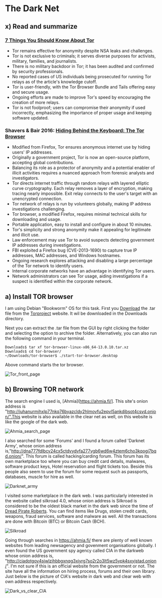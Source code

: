 # The Dark Net

## x) Read and summarize

### [7 Things You Should Know About Tor](https://www.eff.org/deeplinks/2014/07/7-things-you-should-know-about-tor)

* Tor remains effective for anonymity despite NSA leaks and challenges.
* Tor is not exclusive to criminals; it serves diverse purposes for activists, military, families, and journalists.
* There is no military backdoor in Tor; it has been audited and confirmed by security professionals.
* No reported cases of US individuals being prosecuted for running Tor relays as of the article's knowledge cutoff.
* Tor is user-friendly, with the Tor Browser Bundle and Tails offering easy and secure usage.
* Ongoing efforts are made to improve Tor's speed by encouraging the creation of more relays.
* Tor is not foolproof; users can compromise their anonymity if used incorrectly, emphasizing the importance of proper usage and keeping software updated.

### Shavers & Bair 2016: [Hiding Behind the Keyboard: The Tor Browser](https://learning.oreilly.com/library/view/hiding-behind-the/9780128033524/XHTML/B9780128033401000021/B9780128033401000021.xhtml#s0010)

* Modified from Firefox, Tor ensures anonymous internet use by hiding users' IP addresses.
* Originally a government project, Tor is now an open-source platform, accepting global contributions.
* Balancing its role as a protector of anonymity and a potential enabler of illicit activities requires a nuanced approach from forensic analysts and investigators.
* Tor directs internet traffic through random relays with layered elliptic curve cryptography. Each relay removes a layer of encryption, making tracing nearly impossible. Exit relay connects to the user's target with an unencrypted connection.
* Tor network of relays is run by volunteers globally, making IP address investigations challenging.
* Tor browser, a modified Firefox, requires minimal technical skills for downloading and usage.
* Portable application, easy to install and configure in about 10 minutes.
* Tor's simplicity and strong anonymity make it appealing for legitimate and illicit use.
* Law enforcement may use Tor to avoid suspects detecting government IP addresses during investigations.
* FBI exploited a Firefox bug (CVE-2013-1690) to capture true IP addresses, MAC addresses, and Windows hostnames.
* Ongoing research explores attacking and disabling a large percentage of the Tor network to identify users.
* Internal corporate networks have an advantage in identifying Tor users.
* Network administrators can see Tor usage, aiding investigations if a suspect is identified within the corporate network.

## a) Install TOR browser 
I am using Debian "Bookworm" OS for this task. First you [Download](https://www.torproject.org/dist/torbrowser/13.0.10/tor-browser-linux-x86_64-13.0.10.tar.xz) the .tar file from the [Torproject](https://www.torproject.org/download/) website. It wil be downloaded in the Downloads directory. 

Next you can extract the .tar file from the GUI by right clicking the folder and selecting the option to archive the folder. Alternatively, you can also run the following command in your terminal.

    Downloads$ tar xf tor-browser-linux-x86_64-13.0.10.tar.xz
    Downloads$ cd tor-browser/
    ~/Downloads/tor-browser$ ./start-tor-browser.desktop 

Above command starts the tor browser.

![Tor_front_page](https://github.com/bishwasghimire22/mymarkdownexecrise/assets/144313610/0b27afa3-c5d7-4eb7-b9c2-8de5881f55a0)

    

## b) Browsing TOR network

The search engine I used is, [Ahmia](https://ahmia.fi/]. This site's onion address is "http://juhanurmihxlp77nkq76byazcldy2hlmovfu2epvl5ankdibsot4csyd.onion/".This website is also available in the clear net as well, on this website is like the google of the dark web.


![Ahmia_search_page](https://github.com/bishwasghimire22/mymarkdownexecrise/assets/144313610/78ced196-dd9a-4ae7-b8a2-7f6a2cce7a2c)

I also searched for some  'Forums' and I found a forum called 'Darknet Army', whose onion address is,"http://dna777fdlbcv24cx5ctdvydvfa277vgb6wd6w4ztem6cho3kqogi7bqd.onion/". This forum is called hacking/carding forum. This forum has its own marketplace too where you can buy credit card details, malwares, software product keys, Hotel reservation and flight tickets too. Beside this people also seem to use the forum for some request such as passports, databases, muscle for hire as well. 

![Darknet_army](https://github.com/bishwasghimire22/mymarkdownexecrise/assets/144313610/a78ea38e-39f6-4064-aff6-f0b4b01706f2)

I visited some marketplace in the dark web. I was particularly interested in the website called silkroad 4.0, whose onion address is  Silkroad is considered to be the oldest black market in the dark web since the time of [Dread Pirate Roberts](https://en.wikipedia.org/wiki/Ross_Ulbricht). You can find items like Drugs, stolen credit cards, weapons, fraud services, software and malware as well. All the transactions are done with Bitcoin (BTC) or Bitcoin Cash (BCH).


![Silkroad](https://github.com/bishwasghimire22/mymarkdownexecrise/assets/144313610/e47ac5bc-20ab-46ec-a39c-14cd79032fa5)


Going through searches in https://ahmia.fi/ there are plenty of well known websites from leading newsagency and govenment organisations globally. I even found the US government spy agency called CIA in the darkweb whose onion address is, "http://ciadotgov4sjwlzihbbgxnqg3xiyrg7so2r2o3lt5wz5ypk4sxyjstad.onion/". I'm not sure if this is an official website from the government or not. The site have all the information on hiring process, forums and their own library. Just below is the picture of CIA's website in dark web and clear web with own address respectively.

![Dark_vs_clear_CIA](https://github.com/bishwasghimire22/mymarkdownexecrise/assets/144313610/fbae795a-4995-4771-8943-dda4977bb05c)
